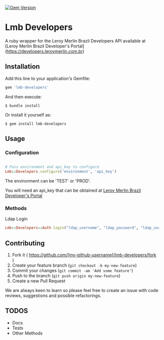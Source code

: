 [![Gem Version](https://badge.fury.io/rb/lmb-developers.svg)](http://badge.fury.io/rb/lmb-developers)

# Lmb Developers

A ruby wrapper for the Leroy Merlin Brazil Developers API available at [Leroy Merlin Brazil Developer's Portal] (https://developers.leroymerlin.com.br)

## Installation

Add this line to your application's Gemfile:

```ruby
gem 'lmb-developers'
```

And then execute:

    $ bundle install

Or install it yourself as:

    $ gem install lmb-developers

## Usage

### Configuration

```ruby

# Pass environment and api_key to configure
Lmb::Developers.configure('environment', 'api_key')

```

The environment can be 'TEST' or 'PROD'.

You will need an api_key that can be obtained at [Leroy Merlin Brazil Developer's Portal](https://developers.leroymerlin.com.br)

### Methods

Ldap Login

```ruby
Lmb::Developers::Auth.login("ldap_username", "ldap_password", "ldap_usertype = employee")
```

## Contributing

1. Fork it ( https://github.com/[my-github-username]/lmb-developers/fork )
2. Create your feature branch (`git checkout -b my-new-feature`)
3. Commit your changes (`git commit -am 'Add some feature'`)
4. Push to the branch (`git push origin my-new-feature`)
5. Create a new Pull Request

We are always keen to learn so please feel free to create an issue with code reviews, suggestions and possible refactorings.

## TODOS

- Docs
- Tests
- Other Methods
